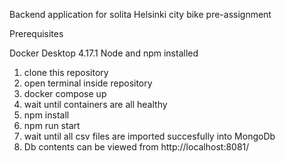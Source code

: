 Backend application for solita Helsinki city bike pre-assignment

Prerequisites

Docker Desktop 4.17.1
Node and npm installed

1. clone this repository
2. open terminal inside repository
3. docker compose up
4. wait until containers are all healthy
5. npm install
6. npm run start
7. wait until all csv files are imported succesfully into MongoDb
8. Db contents can be viewed from http://localhost:8081/
